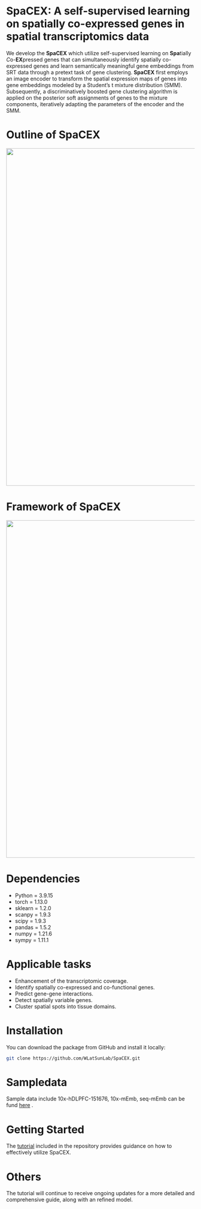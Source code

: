 # SpaCEX: A self-supervised learning on spatially co-expressed genes in spatial transcriptomics data
We develop the **SpaCEX** which utilize self-supervised learning on **Spa**tially *C*o-**EX**pressed genes that can simultaneously identify spatially co-expressed genes and learn semantically meaningful gene embeddings from SRT data through a pretext task of gene clustering. **SpaCEX** first employs an image encoder to transform the spatial expression maps of genes into gene embeddings modeled by a Student’s t mixture distribution (SMM). Subsequently, a discriminatively boosted gene clustering algorithm is applied on the posterior soft assignments of genes to the mixture components, iteratively adapting the parameters of the encoder and the SMM. 
# Outline of SpaCEX
<p align="center">
  <img src="https://github.com/WLatSunLab/SpaCEX/assets/121435520/78eb358a-70d5-4036-bc08-85ff0041b8bc" width="900">
</p>



# Framework of SpaCEX
<p align="center">
  <img src="https://github.com/Shaw-Lab/SpaCEX/assets/121435520/97d5e386-5606-49a3-8b7e-4a3b1a921c4e.png" width="900">
</p>

# Dependencies
* Python = 3.9.15
* torch = 1.13.0
* sklearn = 1.2.0
* scanpy = 1.9.3
* scipy = 1.9.3
* pandas = 1.5.2
* numpy = 1.21.6
* sympy = 1.11.1


# Applicable tasks
* Enhancement of the transcriptomic coverage.
* Identify spatially co-expressed and co-functional genes.
* Predict gene-gene interactions.
* Detect spatially variable genes.
* Cluster spatial spots into tissue domains.

# Installation
You can download the package from GitHub and install it locally:
```bash
git clone https://github.com/WLatSunLab/SpaCEX.git
```
# Sampledata
Sample data include 10x-hDLPFC-151676, 10x-mEmb, seq-mEmb can be fund [here](https://drive.google.com/drive/folders/1C3Gk-HVYp2dQh4id8H68M9p8IWEOIut_?usp=drive_link) .
# Getting Started
The [tutorial](SpaCEX_ETC.ipynb) included in the repository provides guidance on how to effectively utilize SpaCEX.
# Others
The tutorial will continue to receive ongoing updates for a more detailed and comprehensive guide, along with an refined model.

